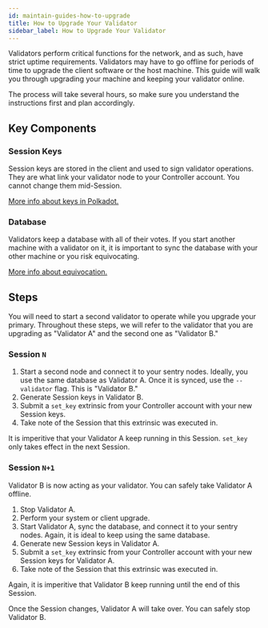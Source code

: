 ```yaml
---
id: maintain-guides-how-to-upgrade
title: How to Upgrade Your Validator
sidebar_label: How to Upgrade Your Validator
---
```


Validators perform critical functions for the network, and as such, have strict uptime requirements. Validators may have to go offline for periods of time to upgrade the client software or the host machine. This guide will walk you through upgrading your machine and keeping your validator online.

The process will take several hours, so make sure you understand the instructions first and plan accordingly.

## Key Components

### Session Keys

Session keys are stored in the client and used to sign validator operations. They are what link your validator node to your Controller account. You cannot change them mid-Session.

[More info about keys in Polkadot.](learn-keys)

### Database

Validators keep a database with all of their votes. If you start another machine with a validator on it, it is important to sync the database with your other machine or you risk equivocating.

[More info about equivocation.](learn-staking#slashing)

## Steps

You will need to start a second validator to operate while you upgrade your primary. Throughout these steps, we will refer to the validator that you are upgrading as "Validator A" and the second one as "Validator B."

### Session `N`

1. Start a second node and connect it to your sentry nodes. Ideally, you use the same database as Validator A. Once it is synced, use the `--validator` flag. This is "Validator B."
1. Generate Session keys in Validator B.
1. Submit a `set_key` extrinsic from your Controller account with your new Session keys.
1. Take note of the Session that this extrinsic was executed in.

It is imperitive that your Validator A keep running in this Session. `set_key` only takes effect in the next Session.

### Session `N+1`

Validator B is now acting as your validator. You can safely take Validator A offline.

1. Stop Validator A.
1. Perform your system or client upgrade.
1. Start Validator A, sync the database, and connect it to your sentry nodes. Again, it is ideal to keep using the same database.
1. Generate new Session keys in Validator A.
1. Submit a `set_key` extrinsic from your Controller account with your new Session keys for Validator A.
1. Take note of the Session that this extrinsic was executed in.

Again, it is imperitive that Validator B keep running until the end of this Session.

Once the Session changes, Validator A will take over. You can safely stop Validator B.
